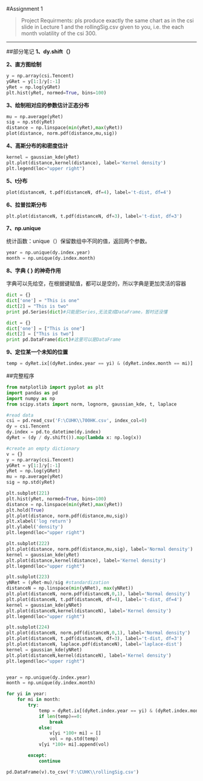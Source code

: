 #Assignment 1
> Project Requirments: pls produce exactly the same chart as in the csi slide in Lecture 1 and the rollingSig.csv given to you,
> i.e. the each month volatility of the csi 300.

----
##部分笔记
**1、dy.shift（）**

**2、直方图绘制**
```python
y = np.array(csi.Tencent)
yGRet = y[1:]/y[:-1]
yRet = np.log(yGRet)
plt.hist(yRet, normed=True, bins=100)
```


**3、绘制相对应的参数估计正态分布**
```python
mu = np.average(yRet)
sig = np.std(yRet)
distance = np.linspace(min(yRet),max(yRet))
plot(distance, norm.pdf(distance,mu,sig))
```


**4、高斯分布的和密度估计**
```python
kernel = gaussian_kde(yRet)
plt.plot(distance,kernel(distance), label='Kernel density')
plt.legend(loc="upper right")
```

**5、t分布**
```python
plot(distanceN, t.pdf(distanceN, df=4), label='t-dist, df=4')
```

**6、拉普拉斯分布**
```python
plt.plot(distanceN, t.pdf(distanceN, df=3), label='t-dist, df=3')
```

**7、np.unique**

统计函数：unique（）保留数组中不同的值，返回两个参数。
```python
year = np.unique(dy.index.year)
month = np.unique(dy.index.month)
```

**8、字典 { } 的神奇作用**

字典可以先给空，在根据键赋值，都可以是空的，所以字典是更加灵活的容器
```python
dict = {}
dict['one'] = "This is one"
dict[2] = "This is two"
print pd.Series(dict)#只能是Series,无法变成DataFrame，暂时还没懂
```
```python
dict = {}
dict['one'] = ["This is one"]
dict[2] = ["This is two"]
print pd.DataFrame(dict)#这里可以是DataFrame
```

**9、定位某一个未知的位置**
```python
temp = dyRet.ix[(dyRet.index.year == yi) & (dyRet.index.month == mi)]
```


##完整程序
```python
from matplotlib import pyplot as plt
import pandas as pd
import numpy as np
from scipy.stats import norm, lognorm, gaussian_kde, t, laplace

#read data
csi = pd.read_csv('F:\CUHK\\700HK.csv', index_col=0)
dy = csi.Tencent
dy.index = pd.to_datetime(dy.index)
dyRet = (dy / dy.shift()).map(lambda x: np.log(x))

#create an empty dictionary
v = {}
y = np.array(csi.Tencent)
yGRet = y[1:]/y[:-1]
yRet = np.log(yGRet)
mu = np.average(yRet)
sig = np.std(yRet)

plt.subplot(221)
plt.hist(yRet, normed=True, bins=100)
distance = np.linspace(min(yRet),max(yRet))
plt.hold(True)
plt.plot(distance, norm.pdf(distance,mu,sig))
plt.xlabel('log return')
plt.ylabel('density')
plt.legend(loc="upper right")

plt.subplot(222)
plt.plot(distance, norm.pdf(distance,mu,sig), label='Normal density')
kernel = gaussian_kde(yRet)
plt.plot(distance,kernel(distance), label='Kernel density')
plt.legend(loc="upper right")

plt.subplot(223)
yNRet = (yRet-mu)/sig #standardization
distanceN = np.linspace(min(yNRet), max(yNRet))
plt.plot(distanceN, norm.pdf(distanceN,0,1), label='Normal density')
plt.plot(distanceN, t.pdf(distanceN, df=4), label='t-dist, df=4')
kernel = gaussian_kde(yNRet)
plt.plot(distanceN,kernel(distanceN), label='Kernel density')
plt.legend(loc="upper right")

plt.subplot(224)
plt.plot(distanceN, norm.pdf(distanceN,0,1), label='Normal density')
plt.plot(distanceN, t.pdf(distanceN, df=3), label='t-dist, df=3')
plt.plot(distanceN, laplace.pdf(distanceN), label='laplace-dist')
kernel = gaussian_kde(yNRet)
plt.plot(distanceN,kernel(distanceN), label='Kernel density')
plt.legend(loc="upper right")


year = np.unique(dy.index.year)
month = np.unique(dy.index.month)

for yi in year:
    for mi in month:
        try:
            temp = dyRet.ix[(dyRet.index.year == yi) & (dyRet.index.month == mi)]
            if len(temp)==0:
                break
            else:
                v[yi *100+ mi] = []
                vol = np.std(temp)
            v[yi *100+ mi].append(vol)

        except:
            continue

pd.DataFrame(v).to_csv('F:\CUHK\\rollingSig.csv')
```

